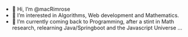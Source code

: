 - 👋 Hi, I’m @macRimrose
- 👀 I’m interested in Algorithms, Web development and Mathematics. 
- 🌱 I’m currently coming back to Programming, after a stint in Math research, relearning Java/Springboot and the Javascript Universe ...



<!---
- 💞️ I’m looking to collaborate on ...
- 📫 How to reach me ...

macRimrose/macRimrose is a ✨ special ✨ repository because its `README.md` (this file) appears on your GitHub profile.
You can click the Preview link to take a look at your changes.
--->
